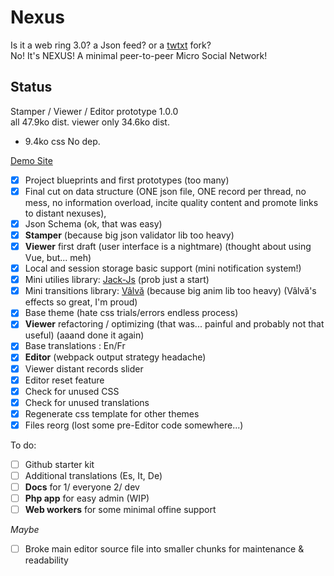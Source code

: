 # Nexus

Is it a web ring 3.0? a Json feed? or a [twtxt](https://github.com/buckket/twtxt) fork?  
No! It's NEXUS! A minimal peer-to-peer Micro Social Network! 

## Status

Stamper / Viewer / Editor prototype 1.0.0  
all 47.9ko dist.
viewer only 34.6ko dist. 
+ 9.4ko css
No dep.

[Demo Site](https://i-is-as-i-does.github.io/Nexus/)

- [x] Project blueprints and first prototypes (too many)
- [x] Final cut on data structure (ONE json file, ONE record per thread, no mess, no information overload, incite quality content and promote links to distant nexuses),
- [x] Json Schema (ok, that was easy)
- [x] **Stamper** (because big json validator lib too heavy)
- [x] **Viewer** first draft (user interface is a nightmare) (thought about using Vue, but... meh)
- [x] Local and session storage basic support (mini notification system!)
- [x] Mini utilies library: [Jack-Js](https://github.com/I-is-as-I-does/Jack-Js) (prob just a start)
- [x] Mini transitions library: [Vâlvă](https://github.com/I-is-as-I-does/Valva) (because big anim lib too heavy) (Vâlvă's effects so great, I'm proud)
- [x] Base theme (hate css trials/errors endless process)
- [x] **Viewer** refactoring / optimizing (that was... painful and probably not that useful) (aaand done it again)
- [x] Base translations : En/Fr
- [x] **Editor** (webpack output strategy headache)
- [x] Viewer distant records slider
- [x] Editor reset feature
- [x] Check for unused CSS
- [x] Check for unused translations
- [x] Regenerate css template for other themes
- [x] Files reorg (lost some pre-Editor code somewhere...)

To do:

- [ ] Github starter kit
- [ ] Additional translations (Es, It, De)
- [ ] **Docs** for 1/ everyone 2/ dev
- [ ] **Php app** for easy admin (WIP)
- [ ] **Web workers** for some minimal offine support

*Maybe*
- [ ] Broke main editor source file into smaller chunks for maintenance & readability
